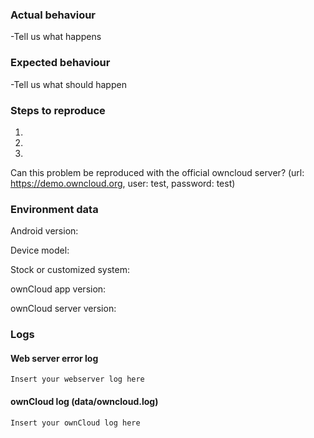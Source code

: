 ### Actual behaviour
-Tell us what happens

### Expected behaviour
-Tell us what should happen
 
### Steps to reproduce
1. 
2. 
3. 




Can this problem be reproduced with the official owncloud server?
(url: https://demo.owncloud.org, user: test, password: test)


### Environment data
Android version:

Device model: 

Stock or customized system:

ownCloud app version:

ownCloud server version:

### Logs
#### Web server error log
```
Insert your webserver log here
```

#### ownCloud log (data/owncloud.log)
```
Insert your ownCloud log here
```
